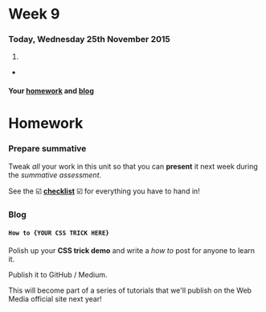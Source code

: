 # Week 9

### Today, Wednesday 25th November 2015

1. 
*


#### Your [homework](#homework) and [blog](#blog)



# Homework

### Prepare summative 

Tweak *all* your work in this unit so that you can **present** it next week during the *summative assessment*. 

See the :ballot_box_with_check: [**checklist**](../10/#checklist) :ballot_box_with_check: for everything you have to hand in!

### Blog

#### `How to {YOUR CSS TRICK HERE}`

Polish up your **CSS trick demo** and write a *how to* post for anyone to learn it. 

Publish it to GitHub / Medium.

This will become part of a series of tutorials that we'll publish on the Web Media official site next year!